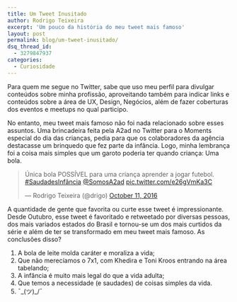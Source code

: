 ```yaml
---
title: Um Tweet Inusitado
author: Rodrigo Teixeira
excerpt: 'Um pouco da história do meu tweet mais famoso'
layout: post
permalink: blog/um-tweet-inusitado/
dsq_thread_id:
  - 3279847937
categories:
  - Curiosidade
---
```


Para quem me segue no Twitter, sabe que uso meu perfil para divulgar conteúdos sobre minha profissão, aproveitando também para indicar links e conteúdos sobre a área de UX, Design, Negócios, além de fazer coberturas dos eventos e meetups no qual participo. 

No entanto, meu tweet mais famoso não foi nada relacionado sobre esses assuntos. Uma brincadeira feita pela A2ad no Twitter para o Moments especial do dia das crianças, pedia para que os colaboradores da agência destacasse um brinquedo que fez parte da infância. Logo, minha lembrança foi a coisa mais simples que um garoto poderia ter quando criança: Uma bola. 

<blockquote class="twitter-tweet" data-lang="en"><p lang="pt" dir="ltr">Única bola POSSÍVEL para uma criança aprender a jogar futebol. <a href="https://twitter.com/hashtag/SaudadesInf%C3%A2ncia?src=hash">#SaudadesInfância</a> <a href="https://twitter.com/SomosA2ad">@SomosA2ad</a> <a href="https://t.co/e26gVmKa3C">pic.twitter.com/e26gVmKa3C</a></p>&mdash; Rodrigo Teixeira (@drigo) <a href="https://twitter.com/drigo/status/785928523676614656">October 11, 2016</a></blockquote>
<script async src="//platform.twitter.com/widgets.js" charset="utf-8"></script>

A quantidade de gente que favorita ou curte esse tweet é impressionante. Desde Outubro, esse tweet é favoritado e retweetado por diversas pessoas, dos mais variados estados do Brasil e tornou-se um dos mais curtidos da série e além de ter se transformado em meu tweet mais famoso. As conclusões disso? 

1. A bola de leite molda caráter e moraliza a vida;
2. Que não merecíamos o 7x1, com Khedira e Toni Kroos entrando na área tabelando;
3. A infância é muito mais legal do que a vida adulta;
4. Que temos a necessidade (e saudades) de coisas simples da vida. 
5. ¯\_(ツ)_/¯

